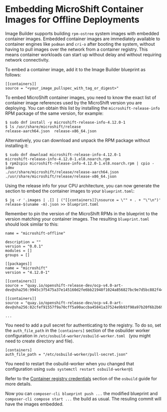 # Embedding MicroShift Container Images for Offline Deployments

Image Builder supports building `rpm-ostree` system images with embedded container images. Embedded container images are immediately available to container engines like `podman` and `cri-o` after booting the system, without having to pull images over the network from a container registry. This means container workloads can start up without delay and without requiring network connectivity.

To embed a container image, add it to the Image Builder blueprint as follows:

```
[[containers]]
source = "<your_image_pullspec_with_tag_or_digest>"
```

To embed MicroShift container images, you need to know the exact list of container image references used by the MicroShift version you are deploying. You can obtain this list by installing the `microshift-release-info` RPM package of the same version, for example:

```
$ sudo dnf install -y microshift-release-info-4.12.0-1
$ ls /usr/share/microshift/release
release-aarch64.json  release-x86_64.json
```

Alternatively, you can download and unpack the RPM package without installing it:

```
$ sudo dnf download microshift-release-info-4.12.0-1
microshift-release-info-4.12.0-1.el8.noarch.rpm
$ rpm2cpio microshift-release-info-4.12.0-1.el8.noarch.rpm | cpio -idmv
./usr/share/microshift/release/release-aarch64.json
./usr/share/microshift/release/release-x86_64.json
```

Using the release info for your CPU architecture, you can now generate the section to embed the container images to your `blueprint.toml`:

```
$ jq -r '.images | .[] | ("[[containers]]\nsource = \"" + . + "\"\n")' release-$(uname -m).json >> blueprint.toml
```

Remember to pin the version of the MicroShift RPMs in the blueprint to the version matching your container images. The resulting `blueprint.toml` should look similar to this:

```
name = "microshift-offline"

description = ""
version = "0.0.1"
modules = []
groups = []

[[packages]]
name = "microshift"
version = "4.12.0-1"

[[containers]]
source = "quay.io/openshift-release-dev/ocp-v4.0-art-dev@sha256:9945c3f5475a37e145160d2fe6bb21948f1024a856827bc9e7d5bc882f44a750"

[[containers]]
source = "quay.io/openshift-release-dev/ocp-v4.0-art-dev@sha256:82cfef91557f9a70cff5a90accba45841a37524e9b93f98a97b20f6b2b69e5db"

...
```

You need to add a pull secret for authenticating to the registry. To do so, set the
`auth_file_path` in the `[containers]` section of the osbuilder worker configuration in `/etc/osbuild-worker/osbuild-worker.toml ` (you might need to create directory and file).

```
[containers]
auth_file_path = "/etc/osbuild-worker/pull-secret.json"
```
You need to restart the osbuild-worker when you changed that configuration using `sudo systemctl restart osbuild-worker@1`


Refer to the [Container registry credentials](https://www.osbuild.org/guides/image-builder-on-premises/container-auth.html) section of the `osbuild` guide for more details.

Now you can `composer-cli blueprint push ...` the modified blueprint and `composer-cli compose start ...` the build as usual. The resuling commit will have the images embedded.
